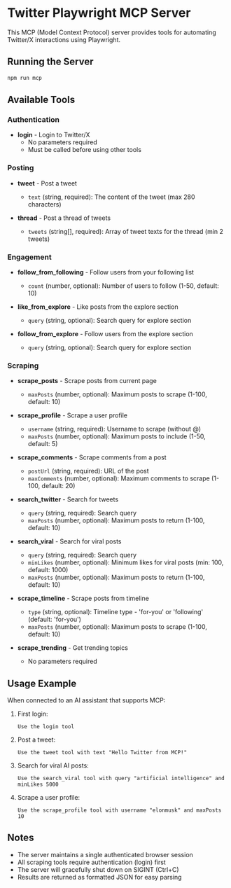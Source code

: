 # Twitter Playwright MCP Server

This MCP (Model Context Protocol) server provides tools for automating Twitter/X interactions using Playwright.

## Running the Server

```bash
npm run mcp
```

## Available Tools

### Authentication
- **login** - Login to Twitter/X
  - No parameters required
  - Must be called before using other tools

### Posting
- **tweet** - Post a tweet
  - `text` (string, required): The content of the tweet (max 280 characters)

- **thread** - Post a thread of tweets
  - `tweets` (string[], required): Array of tweet texts for the thread (min 2 tweets)

### Engagement
- **follow_from_following** - Follow users from your following list
  - `count` (number, optional): Number of users to follow (1-50, default: 10)

- **like_from_explore** - Like posts from the explore section
  - `query` (string, optional): Search query for explore section

- **follow_from_explore** - Follow users from the explore section
  - `query` (string, optional): Search query for explore section

### Scraping
- **scrape_posts** - Scrape posts from current page
  - `maxPosts` (number, optional): Maximum posts to scrape (1-100, default: 10)

- **scrape_profile** - Scrape a user profile
  - `username` (string, required): Username to scrape (without @)
  - `maxPosts` (number, optional): Maximum posts to include (1-50, default: 5)

- **scrape_comments** - Scrape comments from a post
  - `postUrl` (string, required): URL of the post
  - `maxComments` (number, optional): Maximum comments to scrape (1-100, default: 20)

- **search_twitter** - Search for tweets
  - `query` (string, required): Search query
  - `maxPosts` (number, optional): Maximum posts to return (1-100, default: 10)

- **search_viral** - Search for viral posts
  - `query` (string, required): Search query
  - `minLikes` (number, optional): Minimum likes for viral posts (min: 100, default: 1000)
  - `maxPosts` (number, optional): Maximum posts to return (1-100, default: 10)

- **scrape_timeline** - Scrape posts from timeline
  - `type` (string, optional): Timeline type - 'for-you' or 'following' (default: 'for-you')
  - `maxPosts` (number, optional): Maximum posts to scrape (1-100, default: 10)

- **scrape_trending** - Get trending topics
  - No parameters required

## Usage Example

When connected to an AI assistant that supports MCP:

1. First login:
   ```
   Use the login tool
   ```

2. Post a tweet:
   ```
   Use the tweet tool with text "Hello Twitter from MCP!"
   ```

3. Search for viral AI posts:
   ```
   Use the search_viral tool with query "artificial intelligence" and minLikes 5000
   ```

4. Scrape a user profile:
   ```
   Use the scrape_profile tool with username "elonmusk" and maxPosts 10
   ```

## Notes

- The server maintains a single authenticated browser session
- All scraping tools require authentication (login) first
- The server will gracefully shut down on SIGINT (Ctrl+C)
- Results are returned as formatted JSON for easy parsing 
